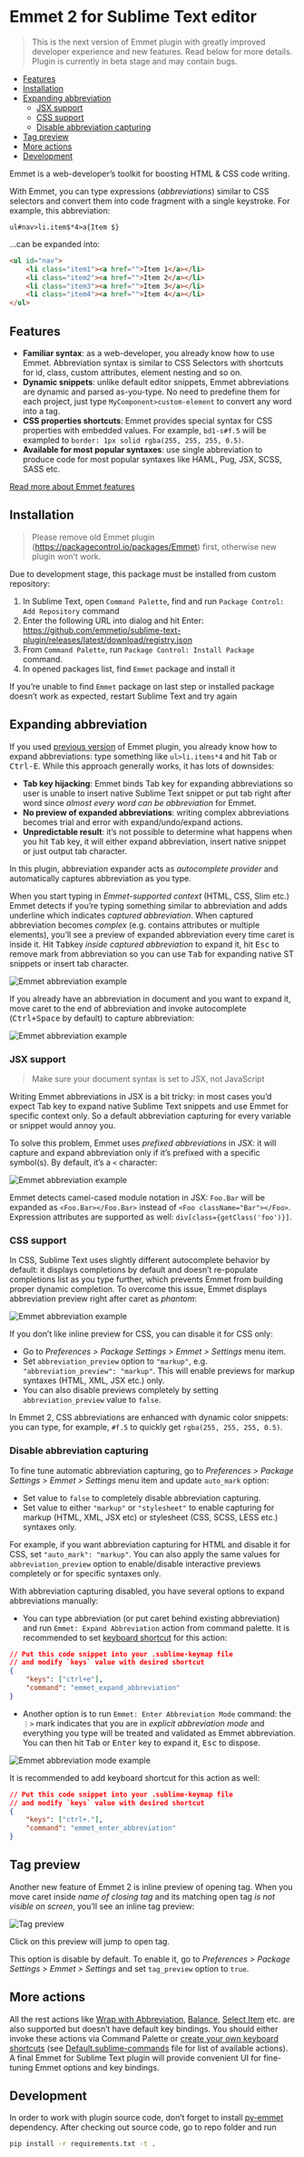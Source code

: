 # Emmet 2 for Sublime Text editor

> This is the next version of Emmet plugin with greatly improved developer experience and new features. Read below for more details. Plugin is currently in beta stage and may contain bugs.

- [Features](#features)
- [Installation](#installation)
- [Expanding abbreviation](#expanding-abbreviation)
  - [JSX support](#jsx-support)
  - [CSS support](#css-support)
  - [Disable abbreviation capturing](#disable-abbreviation-capturing)
- [Tag preview](#tag-preview)
- [More actions](#more-actions)
- [Development](#development)

Emmet is a web-developer’s toolkit for boosting HTML & CSS code writing.

With Emmet, you can type expressions (_abbreviations_) similar to CSS selectors and convert them into code fragment with a single keystroke. For example, this abbreviation:

```
ul#nav>li.item$*4>a{Item $}
```

...can be expanded into:

```html
<ul id="nav">
    <li class="item1"><a href="">Item 1</a></li>
    <li class="item2"><a href="">Item 2</a></li>
    <li class="item3"><a href="">Item 3</a></li>
    <li class="item4"><a href="">Item 4</a></li>
</ul>
```

## Features

* **Familiar syntax**: as a web-developer, you already know how to use Emmet. Abbreviation syntax is similar to CSS Selectors with shortcuts for id, class, custom attributes, element nesting and so on.
* **Dynamic snippets**: unlike default editor snippets, Emmet abbreviations are dynamic and parsed as-you-type. No need to predefine them for each project, just type `MyComponent>custom-element` to convert any word into a tag.
* **CSS properties shortcuts**: Emmet provides special syntax for CSS properties with embedded values. For example, `bd1-s#f.5` will be exampled to `border: 1px solid rgba(255, 255, 255, 0.5)`.
* **Available for most popular syntaxes**: use single abbreviation to produce code for most popular syntaxes like HAML, Pug, JSX, SCSS, SASS etc.

[Read more about Emmet features](https://docs.emmet.io)

## Installation

> Please remove old Emmet plugin (https://packagecontrol.io/packages/Emmet) first, otherwise new plugin won’t work.

Due to development stage, this package must be installed from custom repository:

1. In Sublime Text, open `Command Palette`, find and run `Package Control: Add Repository` command
2. Enter the following URL into dialog and hit Enter: https://github.com/emmetio/sublime-text-plugin/releases/latest/download/registry.json
3. From `Command Palette`, run `Package Control: Install Package` command.
4. In opened packages list, find `Emmet` package and install it

If you’re unable to find `Emmet` package on last step or installed package doesn’t work as expected, restart Sublime Text and try again

## Expanding abbreviation

If you used [previous version](https://github.com/sergeche/emmet-sublime) of Emmet plugin, you already know how to expand abbreviations: type something like `ul>li.items*4` and hit <kbd>Tab</kbd> or <kbd>Ctrl-E</kbd>. While this approach generally works, it has lots of downsides:

* **Tab key hijacking**: Emmet binds Tab key for expanding abbreviations so user is unable to insert native Sublime Text snippet or put tab right after word since *almost every word can be abbreviation* for Emmet.
* **No preview of expanded abbreviations**: writing complex abbreviations becomes trial and error with expand/undo/expand actions.
* **Unpredictable result**: it’s not possible to determine what happens when you hit <kbd>Tab</kbd> key, it will either expand abbreviation, insert native snippet or just output tab character.

In this plugin, abbreviation expander acts as *autocomplete provider* and automatically captures abbreviation as you type.

When you start typing in *Emmet-supported context* (HTML, CSS, Slim etc.) Emmet detects if you’re typing something similar to abbreviation and adds underline which indicates *captured abbreviation*. When captured abbreviation becomes *complex* (e.g. contains attributes or multiple elements), you’ll see a preview of expanded abbreviation every time caret is inside it. Hit <kbd>Tab</kbd>key *inside captured abbreviation* to expand it, hit <kbd>Esc</kbd> to remove mark from abbreviation so you can use <kbd>Tab</kbd> for expanding native ST snippets or insert tab character.

![Emmet abbreviation example](./images/emmet1.gif)

If you already have an abbreviation in document and you want to expand it, move caret to the end of abbreviation and invoke autocomplete (<kbd>Ctrl+Space</kbd> by default) to capture abbreviation:

![Emmet abbreviation example](./images/emmet2.gif)

### JSX support

> Make sure your document syntax is set to JSX, not JavaScript

Writing Emmet abbreviations in JSX is a bit tricky: in most cases you’d expect Tab key to expand native Sublime Text snippets and use Emmet for specific context only. So a default abbreviation capturing for every variable or snippet would annoy you.

To solve this problem, Emmet uses *prefixed abbreviations* in JSX: it will capture and expand abbreviation only if it’s prefixed with a specific symbol(s). By default, it’s a `<` character:

![Emmet abbreviation example](./images/emmet3.gif)

Emmet detects camel-cased module notation in JSX: `Foo.Bar` will be expanded as `<Foo.Bar></Foo.Bar>` instead of `<Foo className="Bar"></Foo>`. Expression attributes are supported as well: `div[class={getClass('foo')}]`.

### CSS support

In CSS, Sublime Text uses slightly different autocomplete behavior by default: it displays completions by default and doesn’t re-populate completions list as you type further, which prevents Emmet from building proper dynamic completion. To overcome this issue, Emmet displays abbreviation preview right after caret as *phantom*:

![Emmet abbreviation example](./images/emmet4.gif)

If you don’t like inline preview for CSS, you can disable it for CSS only:

* Go to _Preferences > Package Settings > Emmet > Settings_ menu item.
* Set `abbreviation_preview` option to `"markup"`, e.g. `"abbreviation_preview": "markup"`. This will enable previews for markup syntaxes (HTML, XML, JSX etc.) only.
* You can also disable previews completely by setting `abbreviation_preview` value to `false`.


In Emmet 2, CSS abbreviations are enhanced with dynamic color snippets: you can type, for example, `#f.5` to quickly get `rgba(255, 255, 255, 0.5)`.

### Disable abbreviation capturing

To fine tune automatic abbreviation capturing, go to _Preferences > Package Settings > Emmet > Settings_ menu item and update `auto_mark` option:

* Set value to `false` to completely disable abbreviation capturing.
* Set value to either `"markup"` or `"stylesheet"` to enable capturing for markup (HTML, XML, JSX etc) or stylesheet (CSS, SCSS, LESS etc.) syntaxes only.

For example, if you want abbreviation capturing for HTML and disable it for CSS, set `"auto_mark": "markup"`. You can also apply the same values for `abbreviation_preview` option to enable/disable interactive previews completely or for specific syntaxes only.

With abbreviation capturing disabled, you have several options to expand abbreviations manually:

* You can type abbreviation (or put caret behind existing abbreviation) and run `Emmet: Expand Abbreviation` action from command palette. It is recommended to set [keyboard shortcut](https://www.sublimetext.com/docs/3/key_bindings.html) for this action:

```json
// Put this code snippet into your .sublime-keymap file
// and modify `keys` value with desired shortcut
{
    "keys": ["ctrl+e"],
    "command": "emmet_expand_abbreviation"
}
```

* Another option is to run `Emmet: Enter Abbreviation Mode` command: the `⋮>` mark indicates that you are in _explicit abbreviation mode_ and everything you type will be treated and validated as Emmet abbreviation. You can then hit <kbd>Tab</kbd> or <kbd>Enter</kbd> key to expand it, <kbd>Esc</kbd> to dispose.

![Emmet abbreviation mode example](./images/emmet6.gif)

It is recommended to add keyboard shortcut for this action as well:

```json
// Put this code snippet into your .sublime-keymap file
// and modify `keys` value with desired shortcut
{
    "keys": ["ctrl+."],
    "command": "emmet_enter_abbreviation"
}
```

## Tag preview

Another new feature of Emmet 2 is inline preview of opening tag. When you move caret inside _name of closing tag_ and its matching open tag _is not visible on screen_, you’ll see an inline tag preview:

![Tag preview](./images/emmet5.gif)

Click on this preview will jump to open tag.

This option is disable by default. To enable it, go to _Preferences > Package Settings > Emmet > Settings_ and set `tag_preview` option to `true`.

## More actions

All the rest actions like [Wrap with Abbreviation](https://docs.emmet.io/actions/wrap-with-abbreviation/), [Balance](https://docs.emmet.io/actions/match-pair/), [Select Item](https://docs.emmet.io/actions/select-item/) etc. are also supported but doesn’t have default key bindings. You should either invoke these actions via Command Palette or [create your own keyboard shortcuts](https://www.sublimetext.com/docs/3/key_bindings.html) (see [Default.sublime-commands](./Default.sublime-commands) file for list of available actions). A final Emmet for Sublime Text plugin will provide convenient UI for fine-tuning Emmet options and key bindings.

## Development

In order to work with plugin source code, don’t forget to install [py-emmet](https://github.com/emmetio/py-emmet) dependency. After checking out source code, go to repo folder and run

```sh
pip install -r requirements.txt -t .
```
